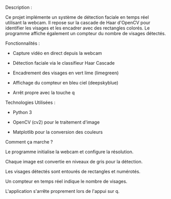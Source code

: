 Description :

Ce projet implémente un système de détection faciale en temps réel utilisant la webcam. Il repose sur la cascade de Haar d'OpenCV pour identifier les visages et les encadrer avec des rectangles colorés. Le programme affiche également un compteur du nombre de visages détectés.

Fonctionnalités :

- Capture vidéo en direct depuis la webcam

- Détection faciale via le classifieur Haar Cascade

- Encadrement des visages en vert lime (limegreen)

- Affichage du compteur en bleu ciel (deepskyblue)

- Arrêt propre avec la touche q

Technologies Utilisées :

- Python 3

- OpenCV (cv2) pour le traitement d'image

- Matplotlib pour la conversion des couleurs


Comment ça marche ?

Le programme initialise la webcam et configure la résolution.

Chaque image est convertie en niveaux de gris pour la détection.

Les visages détectés sont entourés de rectangles et numérotés.

Un compteur en temps réel indique le nombre de visages.

L'application s'arrête proprement lors de l'appui sur q.

